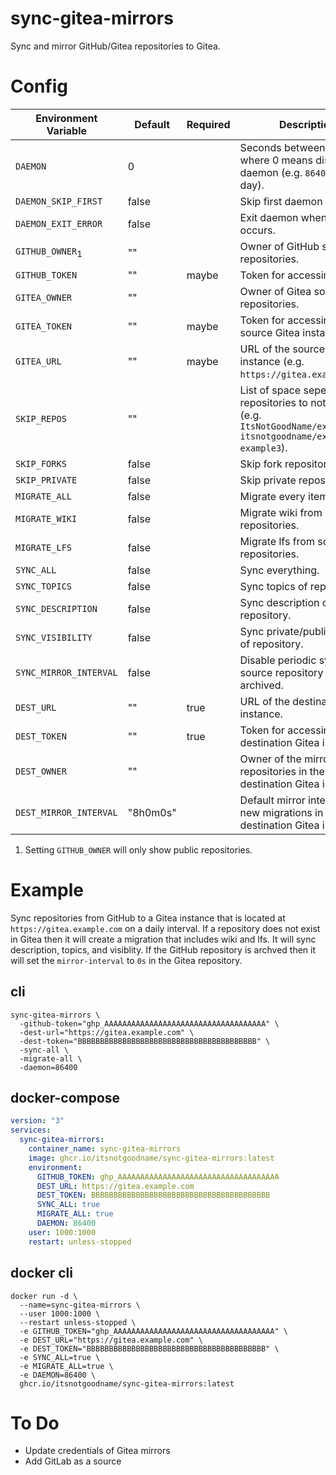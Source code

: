 # sync-gitea-mirrors

Sync and mirror GitHub/Gitea repositories to Gitea.

# Config

| Environment Variable       | Default  | Required | Description                                                                                                         |
| -------------------------- | -------- | -------- | ------------------------------------------------------------------------------------------------------------------- |
| `DAEMON`                   | 0        |          | Seconds between each run where 0 means disabling daemon (e.g. `86400` is a day).                                    |
| `DAEMON_SKIP_FIRST`        | false    |          | Skip first daemon run.                                                                                              |
| `DAEMON_EXIT_ERROR`        | false    |          | Exit daemon when error occurs.                                                                                      |
| `GITHUB_OWNER`<sub>1</sub> | ""       |          | Owner of GitHub source repositories.                                                                                |
| `GITHUB_TOKEN`             | ""       | maybe    | Token for accessing GitHub.                                                                                         |
| `GITEA_OWNER`              | ""       |          | Owner of Gitea source repositories.                                                                                 |
| `GITEA_TOKEN`              | ""       | maybe    | Token for accessing the source Gitea instance.                                                                      |
| `GITEA_URL`                | ""       | maybe    | URL of the source Gitea instance (e.g. `https://gitea.example.com`).                                                |
| `SKIP_REPOS`               | ""       |          | List of space seperated repositories to not sync (e.g. `ItsNotGoodName/example1 itsnotgoodname/example2 example3`). |
| `SKIP_FORKS`               | false    |          | Skip fork repositories.                                                                                             |
| `SKIP_PRIVATE`             | false    |          | Skip private repositories.                                                                                          |
| `MIGRATE_ALL`              | false    |          | Migrate every item.                                                                                                 |
| `MIGRATE_WIKI`             | false    |          | Migrate wiki from source repositories.                                                                              |
| `MIGRATE_LFS`              | false    |          | Migrate lfs from source repositories.                                                                               |
| `SYNC_ALL`                 | false    |          | Sync everything.                                                                                                    |
| `SYNC_TOPICS`              | false    |          | Sync topics of repository.                                                                                          |
| `SYNC_DESCRIPTION`         | false    |          | Sync description of repository.                                                                                     |
| `SYNC_VISIBILITY`          | false    |          | Sync private/public status of repository.                                                                           |
| `SYNC_MIRROR_INTERVAL`     | false    |          | Disable periodic sync if source repository is archived.                                                             |
| `DEST_URL`                 | ""       | true     | URL of the destination Gitea instance.                                                                              |
| `DEST_TOKEN`               | ""       | true     | Token for accessing the destination Gitea instance.                                                                 |
| `DEST_OWNER`               | ""       |          | Owner of the mirrored repositories in the destination Gitea instance.                                               |
| `DEST_MIRROR_INTERVAL`     | "8h0m0s" |          | Default mirror interval for new migrations in the destination Gitea instance.                                       |

1. Setting `GITHUB_OWNER` will only show public repositories.

# Example

Sync repositories from GitHub to a Gitea instance that is located at `https://gitea.example.com` on a daily interval.
If a repository does not exist in Gitea then it will create a migration that includes wiki and lfs.
It will sync description, topics, and visiblity.
If the GitHub repository is archved then it will set the `mirror-interval` to `0s` in the Gitea repository.

## cli

```
sync-gitea-mirrors \
  -github-token="ghp_AAAAAAAAAAAAAAAAAAAAAAAAAAAAAAAAAAAA" \
  -dest-url="https://gitea.example.com" \
  -dest-token="BBBBBBBBBBBBBBBBBBBBBBBBBBBBBBBBBBBBBBBB" \
  -sync-all \
  -migrate-all \
  -daemon=86400
```

## docker-compose

```yaml
version: "3"
services:
  sync-gitea-mirrors:
    container_name: sync-gitea-mirrors
    image: ghcr.io/itsnotgoodname/sync-gitea-mirrors:latest
    environment:
      GITHUB_TOKEN: ghp_AAAAAAAAAAAAAAAAAAAAAAAAAAAAAAAAAAAA
      DEST_URL: https://gitea.example.com
      DEST_TOKEN: BBBBBBBBBBBBBBBBBBBBBBBBBBBBBBBBBBBBBBBB
      SYNC_ALL: true
      MIGRATE_ALL: true
      DAEMON: 86400
    user: 1000:1000
    restart: unless-stopped
```

## docker cli

```
docker run -d \
  --name=sync-gitea-mirrors \
  --user 1000:1000 \
  --restart unless-stopped \
  -e GITHUB_TOKEN="ghp_AAAAAAAAAAAAAAAAAAAAAAAAAAAAAAAAAAAA" \
  -e DEST_URL="https://gitea.example.com" \
  -e DEST_TOKEN="BBBBBBBBBBBBBBBBBBBBBBBBBBBBBBBBBBBBBBBB" \
  -e SYNC_ALL=true \
  -e MIGRATE_ALL=true \
  -e DAEMON=86400 \
  ghcr.io/itsnotgoodname/sync-gitea-mirrors:latest
```

# To Do

- Update credentials of Gitea mirrors
- Add GitLab as a source
